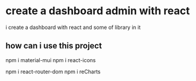 # create a dashboard admin with react

i create a dashboard with react and some of library in it

## how can i use this project

npm i material-mui
npm i react-icons

npm i react-router-dom
npm i reCharts
